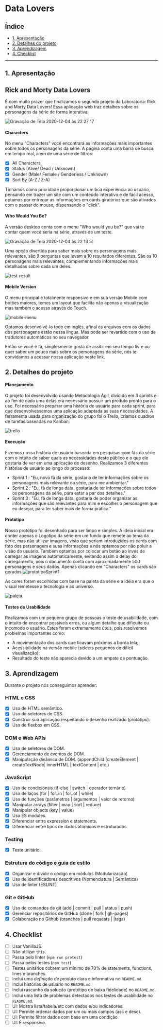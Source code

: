 # Data Lovers

## Índice

* [1. Apresentação](#1-apresentação)
* [2. Detalhes do projeto](#2-detalhes-do-projeto)
* [3. Aprendizagem](#3-aprendizagem)
* [4. Checklist](#4-checklist)

***

## 1. Apresentação

## Rick and Morty Data Lovers

É com muito prazer que finalizamos o segundo projeto da Laboratoria: Rick and Morty Data Lovers!
Essa aplicação web traz detalhes sobre os personagens da série de forma interativa.

![Gravação de Tela 2020-12-04 às 22 27 17](https://user-images.githubusercontent.com/71895567/101230862-cb582080-3686-11eb-9909-12b1c7becf7f.gif)


#### Characters

No menu "Characters" você encontrará as informações mais importantes sobre todos os personagens da série. 
A página conta uma barra de busca em tempo real, além de uma série de filtros:
* [X] All Characters
* [X] Status (Alive/ Dead / Unknown)
* [X] Gender (Male/ Female / Genderless / Unknown)
* [X] Sort By (A-Z / Z-A)

Tinhamos como prioridade proporcionar um boa experiência ao usuário, pensando em trazer um site com um conteúdo
interativo e de fácil acesso, optamos por entregar as informações em cards giratórios que são ativados com o passar do mouse, 
dispensando o "click".


#### Who Would You Be?

A versão desktop conta com o menu "Who would you be?" que vai te contar quem você seria na série, através de um teste.

![Gravação de Tela 2020-12-04 às 22 13 51](https://user-images.githubusercontent.com/71895567/101231113-d1023600-3687-11eb-8c3c-98d5ff7faea8.gif)

 
Uma opção divertida para saber mais sobre os personagens mais relevantes, são 9 perguntas que levam a 10 resultados diferentes.
São os 10 personagens mais relevantes, complementando informações mais detalhadas sobre cada um deles.


![test-result](https://user-images.githubusercontent.com/71895567/101231291-f5124700-3688-11eb-91d6-7ccad200f5e7.png)


#### Mobile Version

O menu principal é totalmente responsivo e em sua versão Mobile  com botões maiores, temos um layout que facilita não apenas a visualização
mas também o acesso através do Touch.


![mobile-menu](https://user-images.githubusercontent.com/71895567/101231652-7965c980-368b-11eb-9904-21678db18a6e.png)


Optamos desenvolvê-lo todo em inglês, afinal os arquivos com os dados dos personagens estão nessa língua.
Mas pode ser revertido com o uso de tradutores automáticos no seu navegador.


Então se você é fã, simplesmente gosta de assitir em seu tempo livre ou quer saber um pouco mais
sobre os personagens da série, nós te convidamos a acessar nossa aplicação neste link.


## 2. Detalhes do projeto

#### Planejamento

O projeto foi desenvolvido usando Metodologia Ágil, dividido em 3 sprints e ao fim de cada uma delas era necessário possuir um produto
pronto para o uso. 
Foi necessário preparar uma história do usuário para cada sprint, para que desenvolvessemos uma aplicação adaptada as suas necessidades. 
A ferramenta usada para organização do grupo foi o Trello, criamos quadros de tarefas baseadas no Kanban:


![trello](https://user-images.githubusercontent.com/71895567/101232349-00b53c00-3690-11eb-81c0-f90b1a4bd028.png)


#### Execução

Fizemos nossa história de usuário baseada em pesquisas com fãs da série com o intuito de saber quais as necessidades deste público
e o que ele gostaria de ver em uma aplicação do desenho. 
Realizamos 3 diferentes histórias de usuário ao longo do processo:
- Sprint 1 : "Eu, novo fã da série, gostaria de ter informações sobre os personagens mais relevante da série, para me ambientar."
- Sprint 2 : "Eu, fã de longa data, gostaria de ter informações sobre todos os personagens da série, para estar a par dos detalhes."
- Sprint 3 : "Eu, fã de longa data, gostaria de poder organizar as informações que são relevantes para mim e escolher o personagem que
eu desejar, para ter saber mais de forma prática."


#### Protótipo

Nosso protótipo foi desenhado para ser limpo e simples.
A ideia inicial era conter apenas o Logotipo da série em um fundo que remete ao tema da série, mas não utilizar imagens, visto que 
seriam introduzidos os cards com foto dos personagem e suas informações e nós optamos por não poluir a visão do usuário.
Também optamos por colocar um botão ao invés de carregar as imagens automaticamente, evitando assim o delay do carregamento, pois o documento 
conta com aproximadamente 500 personagens e seus dados. 
Apenas clicando em "Characters" os cards são gerados
![prototipoSprint1](https://user-images.githubusercontent.com/71895567/101232692-d6647e00-3691-11eb-8d44-806950104b34.png)

As cores foram escolhidas com base na paleta da série e a idéia era que o visual remetesse a tecnologia e  ao universo.

![paleta](https://user-images.githubusercontent.com/71895567/101232955-c352ad80-3693-11eb-955f-09caa398e73c.jpg)

#### Testes de Usabilidade

Realizamos com um pequeno grupo de pessoas o teste de usabilidade, com o intuito de encontrar possiveís erros, ou algum detalhe que 
dificulte ou incomode o usuário. Estes foram extremamente úteis, pois resolvemos problemas importantes como:
- A movimentação dos cards que ficavam próximos a borda tela;
- Acessibilidade na versão mobile (selects pequenos de difícil visualização);
- Resultado do teste não aparecia devido a um empate de pontuação.


## 3. Aprendizagem

Durante o projeto nós conseguimos aprender:

### HTML e CSS

* [X] Uso de HTML semântico.
* [X] Uso de seletores de CSS.
* [X] Construir sua aplicação respeitando o desenho realizado (protótipo).
* [X] Uso de flexbox em CSS.

### DOM e Web APIs

* [X] Uso de seletores de DOM.
* [X] Gerenciamento de eventos de DOM.
* [X] Manipulação dinâmica de DOM. (appendChild |createElement | createTextNode| innerHTML | textContent | etc.)

### JavaScript

* [X] Uso de condicionais (if-else | switch | operador ternário)
* [X] Uso de laços (for | for..in | for..of | while)
* [X] Uso de funções (parâmetros | argumentos | valor de retorno)
* [X] Manipular arrays (filter | map | sort | reduce)
* [X] Manipular objects (key | value)
* [X] Uso ES modules.
* [X] Diferenciar entre expression e statements.
* [X] Diferenciar entre tipos de dados atômicos e estruturados.

### Testing

* [X] Teste unitário.

### Estrutura do código e guia de estilo

* [X] Organizar e dividir o código em módulos (Modularização)
* [X] Uso de identificadores descritivos (Nomenclatura | Semântica)
* [X] Uso de linter (ESLINT)

### Git e GitHub

* [X] Uso de comandos de git (add | commit | pull | status | push)
* [X] Gerenciar repositórios de GitHub (clone | fork | gh-pages)
* [X] Colaboração no Github (branches | pull requests | |tags)

## 4. Checklist

* [ ] Usar VanillaJS.
* [ ] Não utilizar `this`.
* [ ] Passa pelo linter (`npm run pretest`)
* [ ] Passa pelos testes (`npm test`)
* [ ] Testes unitários cobrem um mínimo de 70% de statements, functions, lines e
  branches.
* [ ] Inclui uma _definição de produto_ clara e informativa no `README.md`.
* [ ] Inclui histórias de usuário no `README.md`.
* [ ] Inclui rascunho da solução (protótipo de baixa fidelidade) no `README.md`.
* [ ] Inclui uma lista de problemas detectados nos testes de usabilidade no
  `README.md`.
* [ ] UI: Mostra lista/tabela/etc com dados e/ou indicadores.
* [ ] UI: Permite ordenar dados por um ou mais campos (asc e desc).
* [ ] UI: Permite filtrar dados com base em uma condição.
* [ ] UI: É _responsivo_.
